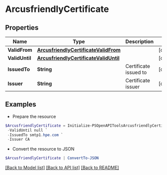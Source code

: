 # ArcusfriendlyCertificate
## Properties

Name | Type | Description | Notes
------------ | ------------- | ------------- | -------------
**ValidFrom** | [**ArcusfriendlyCertificateValidFrom**](ArcusfriendlyCertificateValidFrom.md) |  | [optional] 
**ValidUntil** | [**ArcusfriendlyCertificateValidUntil**](ArcusfriendlyCertificateValidUntil.md) |  | [optional] 
**IssuedTo** | **String** | Certificate issued to | [optional] 
**Issuer** | **String** | Certificate issuer | [optional] 

## Examples

- Prepare the resource
```powershell
$ArcusfriendlyCertificate = Initialize-PSOpenAPIToolsArcusfriendlyCertificate  -ValidFrom null `
 -ValidUntil null `
 -IssuedTo smtp1.hpe.com `
 -Issuer CA
```

- Convert the resource to JSON
```powershell
$ArcusfriendlyCertificate | ConvertTo-JSON
```

[[Back to Model list]](../README.md#documentation-for-models) [[Back to API list]](../README.md#documentation-for-api-endpoints) [[Back to README]](../README.md)

